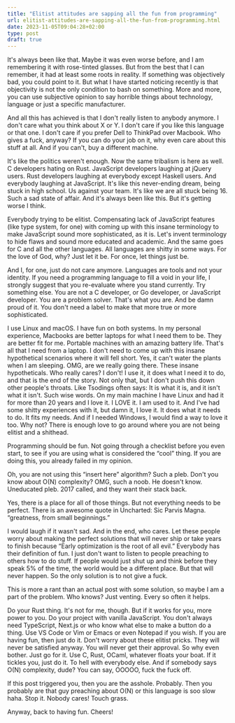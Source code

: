 ```yaml
---
title: "Elitist attitudes are sapping all the fun from programming"
url: elitist-attitudes-are-sapping-all-the-fun-from-programming.html
date: 2023-11-05T09:04:28+02:00
type: post
draft: true
---
```


It's always been like that. Maybe it was even worse before, and I am remembering
it with rose-tinted glasses. But from the best that I can remember, it had at
least some roots in reality. If something was objectively bad, you could point
to it. But what I have started noticing recently is that objectivity is not the
only condition to bash on something. More and more, you can use subjective
opinion to say horrible things about technology, language or just a specific
manufacturer.

And all this has achieved is that I don't really listen to anybody anymore. I
don't care what you think about X or Y. I don't care if you like this language
or that one. I don't care if you prefer Dell to ThinkPad over Macbook. Who gives
a fuck, anyway? If you can do your job on it, why even care about this stuff at
all. And if you can't, buy a different machine.

It's like the politics weren't enough. Now the same tribalism is here as well. C
developers hating on Rust. JavaScript developers laughing at jQuery users. Rust
developers laughing at everybody except Haskell users. And everybody laughing at
JavaScript. It's like this never-ending dream, being stuck in high school. Us
against your team. It's like we are all stuck being 16. Such a sad state of
affair. And it's always been like this. But it's getting worse I think.

Everybody trying to be elitist. Compensating lack of JavaScript features (like
type system, for one) with coming up with this insane terminology to make
JavaScript sound more sophisticated, as it is. Let's invent terminology to hide
flaws and sound more educated and academic. And the same goes for C and all the
other languages. All languages are shitty in some ways. For the love of God,
why? Just let it be. For once, let things just be.

And I, for one, just do not care anymore. Languages are tools and not your
identity. If you need a programming language to fill a void in your life, I
strongly suggest that you re-evaluate where you stand currently. Try something
else. You are not a C developer, or Go developer, or JavaScript developer. You
are a problem solver. That's what you are. And be damn proud of it. You don't
need a label to make that more true or more sophisticated.

I use Linux and macOS. I have fun on both systems. In my personal experience,
Macbooks are better laptops for what I need them to be. They are better fit for
me. Portable machines with an amazing battery life. That's all that I need from
a laptop. I don't need to come up with this insane hypothetical scenarios where
it will fell short. Yes, it can't water the plants when I am sleeping. OMG, are
we really going there. These insane hypotheticals. Who really cares? I don't! I
use it, it does what I need it to do, and that is the end of the story. Not only
that, but I don't push this down other people's throats. Like Tsodings often
says: It is what it is, and it isn't what it isn't. Such wise words. On my main
machine I have Linux and had it for more than 20 years and I love it. I LOVE
it. I am used to it. And I've had some shitty experiences with it, but damn it,
I love it. It does what it needs to do. It fits my needs. And if I needed
Windows, I would find a way to love it too. Why not? There is enough love to go
around where you are not being elitist and a shithead.

Programming should be fun. Not going through a checklist before you even start,
to see if you are using what is considered the “cool” thing. If you are doing
this, you already failed in my opinion.

Oh, you are not using this “insert here” algorithm? Such a pleb. Don't you know
about O(N) complexity? OMG, such a noob. He doesn't know. Uneducated pleb. 2017
called, and they want their stack back.

Yes, there is a place for all of those things. But not everything needs to be
perfect. There is an awesome quote in Uncharted: Sic Parvis Magna. “greatness,
from small beginnings.”

I would laugh if it wasn't sad. And in the end, who cares. Let these people
worry about making the perfect solutions that will never ship or take years to
finish because “Early optimization is the root of all evil.” Everybody has their
definition of fun. I just don't want to listen to people preaching to others how
to do stuff. If people would just shut up and think before they speak 5% of the
time, the world would be a different place. But that will never happen. So the
only solution is to not give a fuck.

This is more a rant than an actual post with some solution, so maybe I am a part
of the problem. Who knows? Just venting. Every so often it helps.

Do your Rust thing. It's not for me, though. But if it works for you, more power
to you. Do your project with vanilla JavaScript. You don't always need
TypeScript, Next.js or who know what else to make a button do a thing. Use VS
Code or Vim or Emacs or even Notepad if you wish. If you are having fun, then
just do it. Don't worry about these elitist pricks. They will never be satisfied
anyway. You will never get their approval. So why even bother. Just go for
it. Use C, Rust, OCaml, whatever floats your boat. If it tickles you, just do
it. To hell with everybody else. And if somebody says O(N) complexity, dude? You
can say, OOOOO, fuck the fuck off.

If this post triggered you, then you are the asshole. Probably. Then you
probably are that guy preaching about O(N) or this language is soo slow
haha. Stop it. Nobody cares! Touch grass.

Anyway, back to having fun. Cheers!
